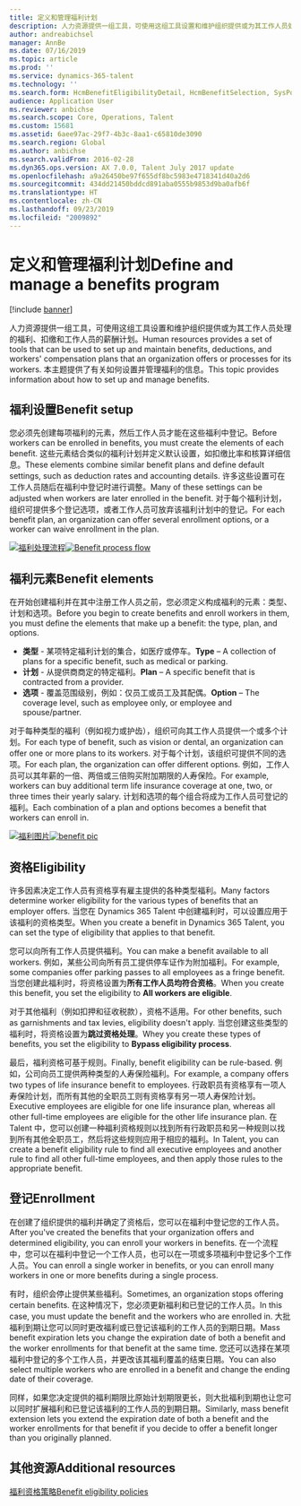 ```yaml
---
title: 定义和管理福利计划
description: 人力资源提供一组工具，可使用这组工具设置和维护组织提供或为其工作人员处理的福利、扣缴和工作人员的薪酬计划。 本文章提供了有关如何设置管理福利的信息。
author: andreabichsel
manager: AnnBe
ms.date: 07/16/2019
ms.topic: article
ms.prod: ''
ms.service: dynamics-365-talent
ms.technology: ''
ms.search.form: HcmBenefitEligibilityDetail, HcmBenefitSelection, SysPolicyListPage, SysPolicySourceDocumentRuleType
audience: Application User
ms.reviewer: anbichse
ms.search.scope: Core, Operations, Talent
ms.custom: 15681
ms.assetid: 6aee97ac-29f7-4b3c-8aa1-c65810de3090
ms.search.region: Global
ms.author: anbichse
ms.search.validFrom: 2016-02-28
ms.dyn365.ops.version: AX 7.0.0, Talent July 2017 update
ms.openlocfilehash: a9a26450be97f655df8bc5983e4718341d40a2d6
ms.sourcegitcommit: 434dd21450bddcd891aba0555b9853d9ba0afb6f
ms.translationtype: HT
ms.contentlocale: zh-CN
ms.lasthandoff: 09/23/2019
ms.locfileid: "2009892"
---
```

# <a name="define-and-manage-a-benefits-program"></a><span data-ttu-id="4d030-104">定义和管理福利计划</span><span class="sxs-lookup"><span data-stu-id="4d030-104">Define and manage a benefits program</span></span>

[!include [banner](includes/banner.md)]

<span data-ttu-id="4d030-105">人力资源提供一组工具，可使用这组工具设置和维护组织提供或为其工作人员处理的福利、扣缴和工作人员的薪酬计划。</span><span class="sxs-lookup"><span data-stu-id="4d030-105">Human resources provides a set of tools that can be used to set up and maintain benefits, deductions, and workers' compensation plans that an organization offers or processes for its workers.</span></span> <span data-ttu-id="4d030-106">本主题提供了有关如何设置并管理福利的信息。</span><span class="sxs-lookup"><span data-stu-id="4d030-106">This topic provides information about how to set up and manage benefits.</span></span>

<a name="benefit-setup"></a><span data-ttu-id="4d030-107">福利设置</span><span class="sxs-lookup"><span data-stu-id="4d030-107">Benefit setup</span></span>
-------------

<span data-ttu-id="4d030-108">您必须先创建每项福利的元素，然后工作人员才能在这些福利中登记。</span><span class="sxs-lookup"><span data-stu-id="4d030-108">Before workers can be enrolled in benefits, you must create the elements of each benefit.</span></span> <span data-ttu-id="4d030-109">这些元素结合类似的福利计划并定义默认设置，如扣缴比率和核算详细信息。</span><span class="sxs-lookup"><span data-stu-id="4d030-109">These elements combine similar benefit plans and define default settings, such as deduction rates and accounting details.</span></span> <span data-ttu-id="4d030-110">许多这些设置可在工作人员随后在福利中登记时进行调整。</span><span class="sxs-lookup"><span data-stu-id="4d030-110">Many of these settings can be adjusted when workers are later enrolled in the benefit.</span></span> <span data-ttu-id="4d030-111">对于每个福利计划，组织可提供多个登记选项，或者工作人员可放弃该福利计划中的登记。</span><span class="sxs-lookup"><span data-stu-id="4d030-111">For each benefit plan, an organization can offer several enrollment options, or a worker can waive enrollment in the plan.</span></span> 

<span data-ttu-id="4d030-112">[![福利处理流程](./media/benefit-process-flow1.png)](./media/benefit-process-flow1.png)</span><span class="sxs-lookup"><span data-stu-id="4d030-112">[![Benefit process flow](./media/benefit-process-flow1.png)](./media/benefit-process-flow1.png)</span></span>

## <a name="benefit-elements"></a><span data-ttu-id="4d030-113">福利元素</span><span class="sxs-lookup"><span data-stu-id="4d030-113">Benefit elements</span></span>

<span data-ttu-id="4d030-114">在开始创建福利并在其中注册工作人员之前，您必须定义构成福利的元素：类型、计划和选项。</span><span class="sxs-lookup"><span data-stu-id="4d030-114">Before you begin to create benefits and enroll workers in them, you must define the elements that make up a benefit: the type, plan, and options.</span></span>

-   <span data-ttu-id="4d030-115">**类型** - 某项特定福利计划的集合，如医疗或停车。</span><span class="sxs-lookup"><span data-stu-id="4d030-115">**Type** – A collection of plans for a specific benefit, such as medical or parking.</span></span>
-   <span data-ttu-id="4d030-116">**计划** - 从提供商商定的特定福利。</span><span class="sxs-lookup"><span data-stu-id="4d030-116">**Plan** – A specific benefit that is contracted from a provider.</span></span>
-   <span data-ttu-id="4d030-117">**选项** - 覆盖范围级别，例如：仅员工或员工及其配偶。</span><span class="sxs-lookup"><span data-stu-id="4d030-117">**Option** – The coverage level, such as employee only, or employee and spouse/partner.</span></span>

<span data-ttu-id="4d030-118">对于每种类型的福利（例如视力或护齿），组织可向其工作人员提供一个或多个计划。</span><span class="sxs-lookup"><span data-stu-id="4d030-118">For each type of benefit, such as vision or dental, an organization can offer one or more plans to its workers.</span></span> <span data-ttu-id="4d030-119">对于每个计划，该组织可提供不同的选项。</span><span class="sxs-lookup"><span data-stu-id="4d030-119">For each plan, the organization can offer different options.</span></span> <span data-ttu-id="4d030-120">例如，工作人员可以其年薪的一倍、两倍或三倍购买附加期限的人寿保险。</span><span class="sxs-lookup"><span data-stu-id="4d030-120">For example, workers can buy additional term life insurance coverage at one, two, or three times their yearly salary.</span></span> <span data-ttu-id="4d030-121">计划和选项的每个组合将成为工作人员可登记的福利。</span><span class="sxs-lookup"><span data-stu-id="4d030-121">Each combination of a plan and options becomes a benefit that workers can enroll in.</span></span> 

<span data-ttu-id="4d030-122">[![福利图片](./media/benefit-pic.png)](./media/benefit-pic.png)</span><span class="sxs-lookup"><span data-stu-id="4d030-122">[![benefit pic](./media/benefit-pic.png)](./media/benefit-pic.png)</span></span>

## <a name="eligibility"></a><span data-ttu-id="4d030-123">资格</span><span class="sxs-lookup"><span data-stu-id="4d030-123">Eligibility</span></span>
<span data-ttu-id="4d030-124">许多因素决定工作人员有资格享有雇主提供的各种类型福利。</span><span class="sxs-lookup"><span data-stu-id="4d030-124">Many factors determine worker eligibility for the various types of benefits that an employer offers.</span></span> <span data-ttu-id="4d030-125">当您在 Dynamics 365 Talent 中创建福利时，可以设置应用于该福利的资格类型。</span><span class="sxs-lookup"><span data-stu-id="4d030-125">When you create a benefit in Dynamics 365 Talent, you can set the type of eligibility that applies to that benefit.</span></span> 

<span data-ttu-id="4d030-126">您可以向所有工作人员提供福利。</span><span class="sxs-lookup"><span data-stu-id="4d030-126">You can make a benefit available to all workers.</span></span> <span data-ttu-id="4d030-127">例如，某些公司向所有员工提供停车证作为附加福利。</span><span class="sxs-lookup"><span data-stu-id="4d030-127">For example, some companies offer parking passes to all employees as a fringe benefit.</span></span> <span data-ttu-id="4d030-128">当您创建此福利时，将资格设置为**所有工作人员均符合资格**。</span><span class="sxs-lookup"><span data-stu-id="4d030-128">When you create this benefit, you set the eligibility to **All workers are eligible**.</span></span> 

<span data-ttu-id="4d030-129">对于其他福利（例如扣押和征收税款），资格不适用。</span><span class="sxs-lookup"><span data-stu-id="4d030-129">For other benefits, such as garnishments and tax levies, eligibility doesn't apply.</span></span> <span data-ttu-id="4d030-130">当您创建这些类型的福利时，将资格设置为**跳过资格处理**。</span><span class="sxs-lookup"><span data-stu-id="4d030-130">Whey you create these types of benefits, you set the eligibility to **Bypass eligibility process**.</span></span> 

<span data-ttu-id="4d030-131">最后，福利资格可基于规则。</span><span class="sxs-lookup"><span data-stu-id="4d030-131">Finally, benefit eligibility can be rule-based.</span></span> <span data-ttu-id="4d030-132">例如，公司向员工提供两种类型的人寿保险福利。</span><span class="sxs-lookup"><span data-stu-id="4d030-132">For example, a company offers two types of life insurance benefit to employees.</span></span> <span data-ttu-id="4d030-133">行政职员有资格享有一项人寿保险计划，而所有其他的全职员工则有资格享有另一项人寿保险计划。</span><span class="sxs-lookup"><span data-stu-id="4d030-133">Executive employees are eligible for one life insurance plan, whereas all other full-time employees are eligible for the other life insurance plan.</span></span> <span data-ttu-id="4d030-134">在 Talent 中，您可以创建一种福利资格规则以找到所有行政职员和另一种规则以找到所有其他全职员工，然后将这些规则应用于相应的福利。</span><span class="sxs-lookup"><span data-stu-id="4d030-134">In Talent, you can create a benefit eligibility rule to find all executive employees and another rule to find all other full-time employees, and then apply those rules to the appropriate benefit.</span></span>

## <a name="enrollment"></a><span data-ttu-id="4d030-135">登记</span><span class="sxs-lookup"><span data-stu-id="4d030-135">Enrollment</span></span>
<span data-ttu-id="4d030-136">在创建了组织提供的福利并确定了资格后，您可以在福利中登记您的工作人员。</span><span class="sxs-lookup"><span data-stu-id="4d030-136">After you've created the benefits that your organization offers and determined eligibility, you can enroll your workers in benefits.</span></span> <span data-ttu-id="4d030-137">在一个流程中，您可以在福利中登记一个工作人员，也可以在一项或多项福利中登记多个工作人员。</span><span class="sxs-lookup"><span data-stu-id="4d030-137">You can enroll a single worker in benefits, or you can enroll many workers in one or more benefits during a single process.</span></span> 

<span data-ttu-id="4d030-138">有时，组织会停止提供某些福利。</span><span class="sxs-lookup"><span data-stu-id="4d030-138">Sometimes, an organization stops offering certain benefits.</span></span> <span data-ttu-id="4d030-139">在这种情况下，您必须更新福利和已登记的工作人员。</span><span class="sxs-lookup"><span data-stu-id="4d030-139">In this case, you must update the benefit and the workers who are enrolled in.</span></span> <span data-ttu-id="4d030-140">大批福利到期让您可以同时更改福利或已登记该福利的工作人员的到期日期。</span><span class="sxs-lookup"><span data-stu-id="4d030-140">Mass benefit expiration lets you change the expiration date of both a benefit and the worker enrollments for that benefit at the same time.</span></span> <span data-ttu-id="4d030-141">您还可以选择在某项福利中登记的多个工作人员，并更改该其福利覆盖的结束日期。</span><span class="sxs-lookup"><span data-stu-id="4d030-141">You can also select multiple workers who are enrolled in a benefit and change the ending date of their coverage.</span></span> 

<span data-ttu-id="4d030-142">同样，如果您决定提供的福利期限比原始计划期限更长，则大批福利到期也让您可以同时扩展福利和已登记该福利的工作人员的到期日期。</span><span class="sxs-lookup"><span data-stu-id="4d030-142">Similarly, mass benefit extension lets you extend the expiration date of both a benefit and the worker enrollments for that benefit if you decide to offer a benefit longer than you originally planned.</span></span>

<a name="additional-resources"></a><span data-ttu-id="4d030-143">其他资源</span><span class="sxs-lookup"><span data-stu-id="4d030-143">Additional resources</span></span>
--------

[<span data-ttu-id="4d030-144">福利资格策略</span><span class="sxs-lookup"><span data-stu-id="4d030-144">Benefit eligibility policies</span></span>](benefit-eligibility-policies.md)



